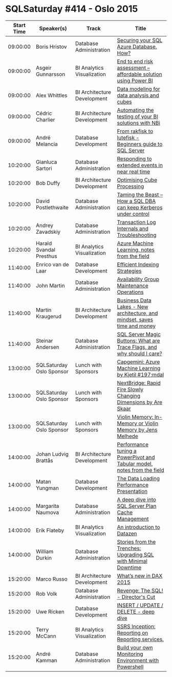 # SQLSaturday #414 - Oslo 2015
Start Time|Speaker(s)|Track|Title
---|---|---|---
09:00:00|Boris Hristov|Database Administration|[Securing your SQL Azure Database. How?](10975.md)
09:00:00|Asgeir Gunnarsson|BI Analytics  Visualization|[End to end risk assessment – affordable solution using Power BI](36065.md)
09:00:00|Alex Whittles|BI Architecture  Development|[Data modeling for data analysis and cubes](36669.md)
09:00:00|Cédric Charlier|BI Architecture  Development|[Automating the testing of your BI solutions with NBi](36839.md)
09:00:00|André Melancia|Database Development|[From rakfisk to lutefisk - Beginners guide to SQL Server](37749.md)
10:20:00|Gianluca Sartori|Database Administration|[Responding to extended events in near real time](14612.md)
10:20:00|Bob Duffy|BI Architecture  Development|[Optimising Cube Processing](36979.md)
10:20:00|David Postlethwaite|Database Administration|[Taming the Beast – How a SQL DBA can keep Kerberos under control](37188.md)
10:20:00|Andrey Zavadskiy|Database Administration|[Transaction Log Internals and Troubleshooting](37509.md)
10:20:00|Harald Svandal Presthus|BI Analytics  Visualization|[Azure Machine Learning, notes from the field](39597.md)
11:40:00|Enrico van de Laar|Database Development|[Efficient Indexing Strategies](13813.md)
11:40:00|John Martin|Database Administration|[Availability Group Maintenance Operations](17299.md)
11:40:00|Martin Kraugerud|BI Architecture  Development|[Business Data Lakes - New architecture, and mindset, saves time and money](37187.md)
11:40:00|Steinar Andersen|Database Administration|[SQL Server Magic Buttons: What are Trace Flags, and why should I care?](39624.md)
13:00:00|SQLSaturday Oslo Sponsor|Lunch with Sponsors|[Capgemini: Azure Machine Learning by Kjetil #197;mdal](40292.md)
13:00:00|SQLSaturday Oslo Sponsor|Lunch with Sponsors|[NextBridge: Rapid Fire Slowly Changing Dimensions by Are Skaar](40293.md)
13:00:00|SQLSaturday Oslo Sponsor|Lunch with Sponsors|[Violin Memory: In-Memory or Violin Memory by Jens Melhede](40294.md)
14:00:00|Johan Ludvig Brattås|BI Architecture  Development|[Performance tuning a PowerPivot and Tabular model, notes from the field](17143.md)
14:00:00|Matan Yungman|Database Development|[The Data Loading Performance Presentation](36082.md)
14:00:00|Margarita Naumova|Database Administration|[A deep dive into SQL Server Plan Cache Management](36188.md)
14:00:00|Erik Flateby|BI Analytics  Visualization|[An introduction to Datazen](37718.md)
14:00:00|William Durkin|Database Administration|[Stories from the Trenches: Upgrading SQL with Minimal Downtime](37740.md)
15:20:00|Marco Russo|BI Architecture  Development|[What’s new in DAX 2015](19488.md)
15:20:00|Rob Volk|Database Administration|[Revenge: The SQL! - Director's Cut](23330.md)
15:20:00|Uwe Ricken|Database Development|[INSERT / UPDATE / DELETE - deep dive](27309.md)
15:20:00|Terry McCann|BI Analytics  Visualization|[SSRS Inception: Reporting on Reporting services.](37200.md)
15:20:00|André Kamman|Database Administration|[Build your own Monitoring Environment with Powershell](37699.md)
